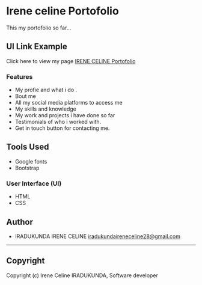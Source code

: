 # Irene celine Portofolio

This my portofolio so far...

## UI Link Example

 Click here to view my page [IRENE CELINE Portofolio]( https://iradukunda28celine.github.io/My-portofolio/)

### Features

- My profie and what i do .
- Bout me 
- All my social media platforms to access me 
- My skills and knowledge
- My work and projects i have done so far
- Testimonials of who i worked with.
- Get in touch button for contacting me.

## Tools Used

- Google fonts
- Bootstrap


### User Interface (UI)

- HTML
- CSS


## Author

- IRADUKUNDA IRENE CELINE <iradukundaireneceline28@gmail.com>

---

## Copyright

Copyright (c) Irene Celine IRADUKUNDA, Software developer
